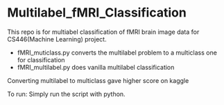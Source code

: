 # Multilabel_fMRI_Classification
This repo is for multiabel classification of fMRI brain image data for CS446(Machine Learning) project.

- fMRI_muticlass.py converts the multilabel problem to a multiclass one for classification
- fMRI_multilabel.py does vanilla multilabel classification

Converting multilabel to multiclass gave higher score on kaggle

To run: Simply run the script with python.
